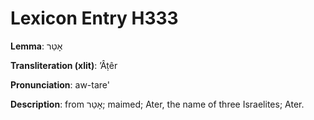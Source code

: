# Lexicon Entry H333

**Lemma**: אָטֵר

**Transliteration (xlit)**: ʼÂṭêr

**Pronunciation**: aw-tare'

**Description**:
from אָטַר; maimed; Ater, the name of three Israelites; Ater.
